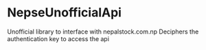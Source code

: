 # NepseUnofficialApi
Unofficial library to interface with nepalstock.com.np
Deciphers the authentication key to access the api

